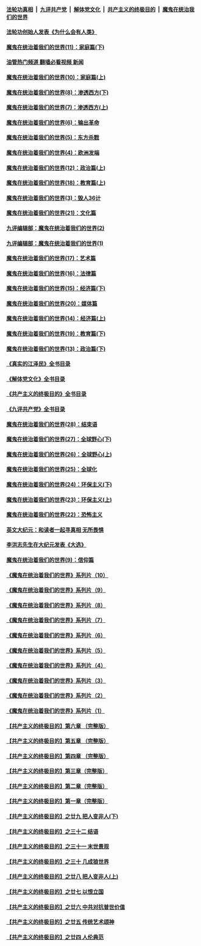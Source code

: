 ####  [法轮功真相](../../../../basic/blob/master/README.md?t=04170011) &nbsp;|&nbsp; [九评共产党](../../../../9ping.md/blob/master/README.md?t=04170011) &nbsp;|&nbsp; [解体党文化](../../../../jtdwh.md/blob/master/README.md?t=04170011)  &nbsp;|&nbsp; [共产主义的终极目的](../../../../gczydzjmd.md/blob/master/README.md?t=04170011) &nbsp;|&nbsp; [魔鬼在统治我们的世界](../../../../mgztzwmdsj.md/blob/master/README.md?t=04170011) 

#### [法轮功创始人发表《为什么会有人类》](../pages/nsc422/n13912117.md?t=04170011) 

#### [魔鬼在统治着我们的世界(11)：家庭篇(下)](../pages/nsc422/n10440961.md?t=04170011) 

#### [油管热门频道 翻墙必看视频 新闻](http://129.146.143.75:81/youtube.html?04170011)

#### [魔鬼在统治着我们的世界(10)：家庭篇(上)](../pages/nsc422/n10435448.md?t=04170011) 

#### [魔鬼在统治着我们的世界(8)：渗透西方(下)](../pages/nsc422/n10429603.md?t=04170011) 

#### [魔鬼在统治着我们的世界(7)：渗透西方(上)](../pages/nsc422/n10426013.md?t=04170011) 

#### [魔鬼在统治着我们的世界(6)：输出革命](../pages/nsc422/n10421536.md?t=04170011) 

#### [魔鬼在统治着我们的世界(5)：东方杀戮](../pages/nsc422/n10417707.md?t=04170011) 

#### [魔鬼在统治着我们的世界(4)：欧洲发端](../pages/nsc422/n10414890.md?t=04170011) 

#### [魔鬼在统治着我们的世界(12)：政治篇(上)](../pages/nsc422/n10444576.md?t=04170011) 

#### [魔鬼在统治着我们的世界(18)：教育篇(上)](../pages/nsc422/n10526970.md?t=04170011) 

#### [魔鬼在统治着我们的世界(3)：毁人36计](../pages/nsc422/n10411583.md?t=04170011) 

#### [魔鬼在统治着我们的世界(21)：文化篇](../pages/nsc422/n10597706.md?t=04170011) 

#### [九评编辑部：魔鬼在统治着我们的世界(2)](../pages/nsc422/n10410036.md?t=04170011) 

#### [九评编辑部：魔鬼在统治着我们的世界(1)](../pages/nsc422/n10406825.md?t=04170011) 

#### [魔鬼在统治着我们的世界(17)：艺术篇](../pages/nsc422/n10499093.md?t=04170011) 

#### [魔鬼在统治着我们的世界(16)：法律篇](../pages/nsc422/n10485969.md?t=04170011) 

#### [魔鬼在统治着我们的世界(15)：经济篇(下)](../pages/nsc422/n10469975.md?t=04170011) 

#### [魔鬼在统治着我们的世界(20)：媒体篇](../pages/nsc422/n10586579.md?t=04170011) 

#### [魔鬼在统治着我们的世界(14)：经济篇(上)](../pages/nsc422/n10457370.md?t=04170011) 

#### [魔鬼在统治着我们的世界(19)：教育篇(下)](../pages/nsc422/n10564808.md?t=04170011) 

#### [魔鬼在统治着我们的世界(13)：政治篇(下)](../pages/nsc422/n10448270.md?t=04170011) 

#### [《真实的江泽民》全书目录](../pages/nsc422/n13721399.md?t=04170011) 

#### [《解体党文化》全书目录](../pages/nsc422/n13721157.md?t=04170011) 

#### [《共产主义的终极目的》全书目录](../pages/nsc422/n13721048.md?t=04170011) 

#### [《九评共产党》全书目录](../pages/nsc422/n13708085.md?t=04170011) 

#### [魔鬼在统治着我们的世界(28)：结束语](../pages/nsc422/n10936246.md?t=04170011) 

#### [魔鬼在统治着我们的世界(27)：全球野心(下)](../pages/nsc422/n10928319.md?t=04170011) 

#### [魔鬼在统治着我们的世界(26)：全球野心(上)](../pages/nsc422/n10900318.md?t=04170011) 

#### [魔鬼在统治着我们的世界(25)：全球化](../pages/nsc422/n10788205.md?t=04170011) 

#### [魔鬼在统治着我们的世界(24)：环保主义(下)](../pages/nsc422/n10695307.md?t=04170011) 

#### [魔鬼在统治着我们的世界(23)：环保主义(上)](../pages/nsc422/n10688613.md?t=04170011) 

#### [魔鬼在统治着我们的世界(22)：恐怖主义](../pages/nsc422/n10614727.md?t=04170011) 

#### [英文大纪元：和读者一起寻真相 无所畏惧](../pages/nsc422/n12542027.md?t=04170011) 

#### [李洪志先生在大纪元发表《大选》](../pages/nsc422/n12534746.md?t=04170011) 

#### [魔鬼在统治着我们的世界(9)：信仰篇](../pages/nsc422/n10432159.md?t=04170011) 

#### [《魔鬼在统治着我们的世界》系列片（10）](../pages/nsc422/n12292670.md?t=04170011) 

#### [《魔鬼在统治着我们的世界》系列片（9）](../pages/nsc422/n12290859.md?t=04170011) 

#### [《魔鬼在统治着我们的世界》系列片（8）](../pages/nsc422/n12287445.md?t=04170011) 

#### [《魔鬼在统治着我们的世界》系列片（7）](../pages/nsc422/n12283425.md?t=04170011) 

#### [《魔鬼在统治着我们的世界》系列片（6）](../pages/nsc422/n12282314.md?t=04170011) 

#### [《魔鬼在统治着我们的世界》系列片（5）](../pages/nsc422/n12281419.md?t=04170011) 

#### [《魔鬼在统治着我们的世界》系列片（4）](../pages/nsc422/n12274024.md?t=04170011) 

#### [《魔鬼在统治着我们的世界》系列片（3）](../pages/nsc422/n12271322.md?t=04170011) 

#### [《魔鬼在统治着我们的世界》系列片（2）](../pages/nsc422/n12269049.md?t=04170011) 

#### [《魔鬼在统治着我们的世界》系列片（1）](../pages/nsc422/n12267575.md?t=04170011) 

#### [【共产主义的终极目的】第六章 （完整版）](../pages/nsc422/n11428913.md?t=04170011) 

#### [【共产主义的终极目的】第五章 （完整版）](../pages/nsc422/n11428912.md?t=04170011) 

#### [【共产主义的终极目的】第四章 （完整版）](../pages/nsc422/n11428907.md?t=04170011) 

#### [【共产主义的终极目的】第三章（完整版）](../pages/nsc422/n11428848.md?t=04170011) 

#### [【共产主义的终极目的】第二章（完整版）](../pages/nsc422/n11428831.md?t=04170011) 

#### [【共产主义的终极目的】第一章（完整版）](../pages/nsc422/n11417651.md?t=04170011) 

#### [【共产主义的终极目的】之廿九 把人变非人(下)](../pages/nsc422/n11344140.md?t=04170011) 

#### [【共产主义的终极目的】之三十二 结语](../pages/nsc422/n11360535.md?t=04170011) 

#### [【共产主义的终极目的】之三十一 末世景观](../pages/nsc422/n11351129.md?t=04170011) 

#### [【共产主义的终极目的】之三十 几成狼世界](../pages/nsc422/n11348280.md?t=04170011) 

#### [【共产主义的终极目的】之廿八 把人变非人(上)](../pages/nsc422/n11340492.md?t=04170011) 

#### [【共产主义的终极目的】之廿七 以恨立国](../pages/nsc422/n11336944.md?t=04170011) 

#### [【共产主义的终极目的】之廿六 中共对抗普世价值](../pages/nsc422/n11324785.md?t=04170011) 

#### [【共产主义的终极目的】之廿五 传统艺术颂神](../pages/nsc422/n11296396.md?t=04170011) 

#### [【共产主义的终极目的】之廿四 人伦典范](../pages/nsc422/n11296397.md?t=04170011) 

<img src='http://gfw-breaker.win/goodnews/indexes/nsc422.md' width='0px' height='0px'/>
